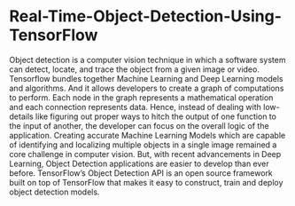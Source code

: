 # Real-Time-Object-Detection-Using-TensorFlow
Object detection is a computer vision technique in which a software system can detect, locate, and trace the object from a given image or video. Tensorflow bundles together Machine Learning and Deep Learning models and algorithms. And it allows developers to create a graph of computations to perform. Each node in the graph represents a mathematical operation and each connection represents data. Hence, instead of dealing with low-details like figuring out proper ways to hitch the output of one function to the input of another, the developer can focus on the overall logic of the application. Creating accurate Machine Learning Models which are capable of identifying and localizing multiple objects in a single image remained a core challenge in computer vision. But, with recent advancements in Deep Learning, Object Detection applications are easier to develop than ever before. TensorFlow’s Object Detection API is an open source framework built on top of TensorFlow that makes it easy to construct, train and deploy object detection models.
